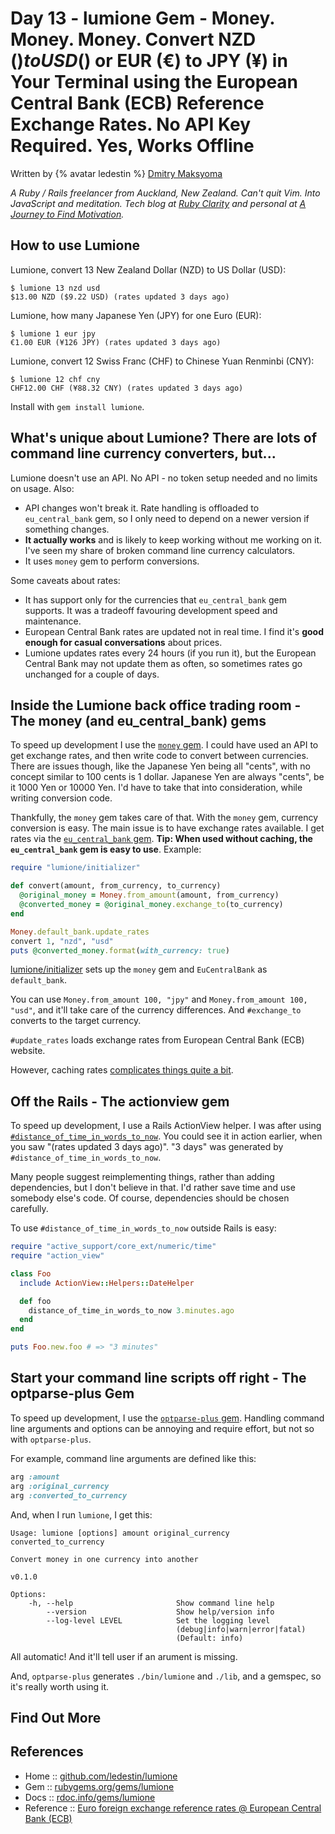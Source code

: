 # Day 13 - lumione Gem - Money. Money. Money. Convert NZD ($) to USD ($) or EUR (€) to JPY (¥) in Your Terminal using the European Central Bank (ECB) Reference Exchange Rates. No API Key Required. Yes, Works Offline


Written by {% avatar ledestin %} [Dmitry Maksyoma](https://github.com/ledestin)

_A Ruby / Rails freelancer from Auckland, New Zealand. Can't quit Vim. Into JavaScript and meditation. Tech blog at [Ruby Clarity](https://rubyclarity.com) and personal at [A Journey to Find Motivation](https://curiosity-journey.casa)._



## How to use Lumione


Lumione, convert 13 New Zealand Dollar (NZD) to US Dollar (USD):

```
$ lumione 13 nzd usd
$13.00 NZD ($9.22 USD) (rates updated 3 days ago)
```

Lumione, how many Japanese Yen (JPY) for one Euro (EUR):

```
$ lumione 1 eur jpy
€1.00 EUR (¥126 JPY) (rates updated 3 days ago)
```

Lumione, convert 12 Swiss Franc (CHF) to Chinese Yuan Renminbi (CNY):

```
$ lumione 12 chf cny
CHF12.00 CHF (¥88.32 CNY) (rates updated 3 days ago)
```


Install with `gem install lumione`.



## What's unique about Lumione? There are lots of command line currency converters, but...

Lumione doesn't use an API. No API - no token setup needed and no limits on usage.
Also:
  * API changes won't break it. Rate handling is offloaded to
    `eu_central_bank` gem, so I
    only need to depend on a newer version if something changes.
  * **It actually works** and is likely to keep working without me working on
    it. I've seen my share of broken command line currency calculators.
  * It uses `money` gem to perform conversions.

Some caveats about rates:
  * It has support only for the currencies that `eu_central_bank` gem supports. It
    was a tradeoff favouring development speed and maintenance.
  * European Central Bank rates are updated not in real time. I find it's **good
    enough for casual conversations** about prices.
  * Lumione updates rates every 24 hours (if you run it), but the European Central Bank
    may not update them as often, so sometimes rates go unchanged for a couple
    of days.




## Inside the Lumione back office trading room - The money (and eu_central_bank) gems

To speed up development I use the [`money` gem](https://github.com/RubyMoney/money).
I could have used an API to get exchange rates, and then write code to convert
between currencies. There are issues though, like the Japanese Yen being all
"cents", with no concept similar to 100 cents is 1 dollar. Japanese Yen are
always "cents", be it 1000 Yen or 10000 Yen. I'd have to take that into
consideration, while writing conversion code.

Thankfully, the `money` gem takes care of that. With the `money` gem, currency conversion is easy. The main issue is to have exchange rates available. I get rates via
the [`eu_central_bank` gem](https://github.com/RubyMoney/eu_central_bank). **Tip: When used without caching, the `eu_central_bank` gem is easy to use**. Example:

``` ruby
require "lumione/initializer"

def convert(amount, from_currency, to_currency)
  @original_money = Money.from_amount(amount, from_currency)
  @converted_money = @original_money.exchange_to(to_currency)
end

Money.default_bank.update_rates
convert 1, "nzd", "usd"
puts @converted_money.format(with_currency: true)
```

[lumione/initializer](https://github.com/ledestin/lumione/blob/master/lib/lumione/initializer.rb) sets up the `money` gem and `EuCentralBank` as `default_bank`.

You can use `Money.from_amount 100, "jpy"` and `Money.from_amount 100, "usd"`,
and it'll take care of the currency differences. And `#exchange_to` converts to
the target currency.

`#update_rates` loads exchange rates from European Central Bank (ECB) website.

However, caching rates [complicates things quite a
bit](https://github.com/ledestin/lumione/blob/v0.1.0/lib/lumione/bank.rb#L54).



## Off the Rails - The actionview gem

To speed up development, I use a Rails ActionView helper.
I was after using
[`#distance_of_time_in_words_to_now`](https://apidock.com/rails/ActionView/Helpers/DateHelper/distance_of_time_in_words).
You could see it in action earlier, when you saw "(rates updated 3 days ago)".
"3 days" was generated by `#distance_of_time_in_words_to_now`.

Many people suggest reimplementing things, rather than adding dependencies, but
I don't believe in that. I'd rather save time and use somebody else's code. Of
course, dependencies should be chosen carefully.

To use `#distance_of_time_in_words_to_now` outside Rails is easy:

``` ruby
require "active_support/core_ext/numeric/time"
require "action_view"

class Foo
  include ActionView::Helpers::DateHelper

  def foo
    distance_of_time_in_words_to_now 3.minutes.ago
  end
end

puts Foo.new.foo # => "3 minutes"
```


## Start your command line scripts off right - The optparse-plus Gem

To speed up development, I use the [`optparse-plus` gem](https://github.com/davetron5000/optparse-plus).
Handling command line arguments and options can be annoying and require effort, but not
so with `optparse-plus`.

For example, command line arguments are defined like this:

``` ruby
arg :amount
arg :original_currency
arg :converted_to_currency
```

And, when I run `lumione`, I get this:

```
Usage: lumione [options] amount original_currency converted_to_currency

Convert money in one currency into another

v0.1.0

Options:
    -h, --help                       Show command line help
        --version                    Show help/version info
        --log-level LEVEL            Set the logging level
                                     (debug|info|warn|error|fatal)
                                     (Default: info)
```

All automatic! And it'll tell user if an arument is missing.

And, `optparse-plus` generates
`./bin/lumione` and `./lib`,
and a gemspec, so it's really worth using it.



## Find Out More

## References

* Home :: [github.com/ledestin/lumione](https://github.com/ledestin/lumione)
* Gem  :: [rubygems.org/gems/lumione](https://rubygems.org/gems/lumione)
* Docs :: [rdoc.info/gems/lumione](https://rdoc.info/gems/lumione)
* Reference :: [Euro foreign exchange reference rates @ European Central Bank (ECB)](https://www.ecb.europa.eu/stats/policy_and_exchange_rates/euro_reference_exchange_rates/html/index.en.html)
